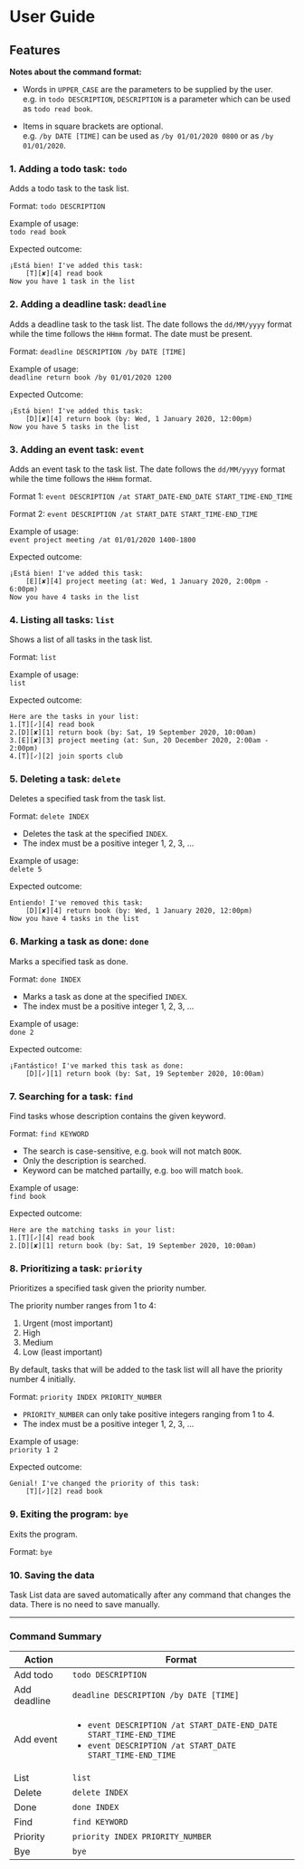 # User Guide

## Features

**Notes about the command format:**  

* Words in ```UPPER_CASE``` are the parameters to be supplied by the user.  
e.g. in ```todo DESCRIPTION```, ```DESCRIPTION``` is a parameter which can be used as ```todo read book```.

* Items in square brackets are optional.  
e.g. ```/by DATE [TIME]``` can be used as ```/by 01/01/2020 0800``` or as ```/by 01/01/2020```.

### 1. Adding a todo task: ```todo```

Adds a todo task to the task list.

Format: ```todo DESCRIPTION```

Example of usage:  
```todo read book```

Expected outcome:  
```
¡Está bien! I've added this task:
    [T][✘][4] read book
Now you have 1 task in the list
```

### 2. Adding a deadline task: ```deadline```

Adds a deadline task to the task list.
The date follows the ```dd/MM/yyyy``` format while the time follows the ```HHmm``` format.
The date must be present.

Format: ```deadline DESCRIPTION /by DATE [TIME]```

Example of usage:  
```deadline return book /by 01/01/2020 1200```

Expected Outcome:  
```
¡Está bien! I've added this task:
    [D][✘][4] return book (by: Wed, 1 January 2020, 12:00pm)
Now you have 5 tasks in the list
```

### 3. Adding an event task: ```event```

Adds an event task to the task list.
The date follows the ```dd/MM/yyyy``` format while the time follows the ```HHmm``` format.

Format 1: ```event DESCRIPTION /at START_DATE-END_DATE START_TIME-END_TIME```

Format 2: ```event DESCRIPTION /at START_DATE START_TIME-END_TIME```

Example of usage:  
```event project meeting /at 01/01/2020 1400-1800```

Expected outcome:  
```
¡Está bien! I've added this task:
    [E][✘][4] project meeting (at: Wed, 1 January 2020, 2:00pm - 6:00pm)
Now you have 4 tasks in the list
```

### 4. Listing all tasks: ```list```

Shows a list of all tasks in the task list.

Format: ```list```

Example of usage:  
```list```

Expected outcome:

```
Here are the tasks in your list:
1.[T][✓][4] read book
2.[D][✘][1] return book (by: Sat, 19 September 2020, 10:00am)
3.[E][✘][3] project meeting (at: Sun, 20 December 2020, 2:00am - 2:00pm)
4.[T][✓][2] join sports club
```

### 5. Deleting a task: ```delete```

Deletes a specified task from the task list.

Format: ```delete INDEX```  
* Deletes the task at the specified ```INDEX```.
* The index must be a positive integer 1, 2, 3, ...  

Example of usage:  
```delete 5```

Expected outcome:  
```
Entiendo! I've removed this task:
    [D][✘][4] return book (by: Wed, 1 January 2020, 12:00pm)
Now you have 4 tasks in the list
```

### 6. Marking a task as done: ```done```

Marks a specified task as done.

Format: ```done INDEX```  
* Marks a task as done at the specified ```INDEX```.
* The index must be a positive integer 1, 2, 3, ...  

Example of usage:  
```done 2```

Expected outcome:
```
¡Fantástico! I've marked this task as done:
    [D][✓][1] return book (by: Sat, 19 September 2020, 10:00am)
```

### 7. Searching for a task: ```find```

Find tasks whose description contains the given keyword.

Format: ```find KEYWORD```  
* The search is case-sensitive, e.g. `book` will not match `BOOK`.
* Only the description is searched.
* Keyword can be matched partailly, e.g. `boo` will match `book`.

Example of usage:  
```find book```

Expected outcome:  
```
Here are the matching tasks in your list:
1.[T][✓][4] read book
2.[D][✘][1] return book (by: Sat, 19 September 2020, 10:00am)
```

### 8. Prioritizing a task: ```priority```

Prioritizes a specified task given the priority number. 

The priority number ranges from 1 to 4:
1. Urgent (most important)
2. High
3. Medium
4. Low (least important)

By default, tasks that will be added to the task list will all have the priority number 4 initially.

Format: `priority INDEX PRIORITY_NUMBER`  
* `PRIORITY_NUMBER` can only take positive integers ranging from 1 to 4.
* The index must be a positive integer 1, 2, 3, ...  

Example of usage:  
`priority 1 2`

Expected outcome:  
```
Genial! I've changed the priority of this task:
    [T][✓][2] read book
```

### 9. Exiting the program: ```bye```

Exits the program.

Format: ```bye```

### 10. Saving the data

Task List data are saved automatically after any command that changes the data. There is no need to save manually.

---

### Command Summary
| Action | Format |
|---|---|
| Add todo | `todo DESCRIPTION` |
| Add deadline | `deadline DESCRIPTION /by DATE [TIME]` |
| Add event | <ul><li>`event DESCRIPTION /at START_DATE-END_DATE START_TIME-END_TIME`</li><li>`event DESCRIPTION /at START_DATE START_TIME-END_TIME`</li></ul> |
| List | `list`|
| Delete | `delete INDEX` |
| Done | `done INDEX` |
| Find | `find KEYWORD` |
| Priority | `priority INDEX PRIORITY_NUMBER` |
| Bye | `bye` |